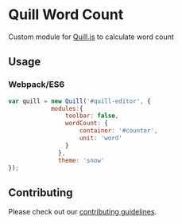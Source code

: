 # Quill Word Count

Custom module for [Quill.js](https://github.com/quilljs/quill) to calculate word count

## Usage
### Webpack/ES6

```javascript
var quill = new Quill('#quill-editor', {
            modules:{
                toolbar: false,
                wordCount: {
                    container: '#counter',
                    unit: 'word'
                }
              },
              theme: 'snow'
});
```

## Contributing

Please check out our [contributing guidelines](CONTRIBUTING.md).